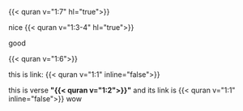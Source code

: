 
{{< quran v="1:7" hl="true">}}


nice 
{{< quran v="1:3-4" hl="true">}}

good 

{{< quran v="1:6">}}

this is link: {{< quran v="1:1" inline="false">}}

this is verse **"{{< quran v="1:2">}}"** and its link is {{< quran v="1:1" inline="false">}} wow